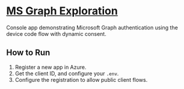 # [MS Graph Exploration](https://learn.microsoft.com/en-us/graph/tutorials/typescript?tabs=aad)

Console app demonstrating Microsoft Graph authentication using the device code flow with dynamic consent.

## How to Run

1. Register a new app in Azure.
2. Get the client ID, and configure your `.env`.
3. Configure the registration to allow public client flows.

